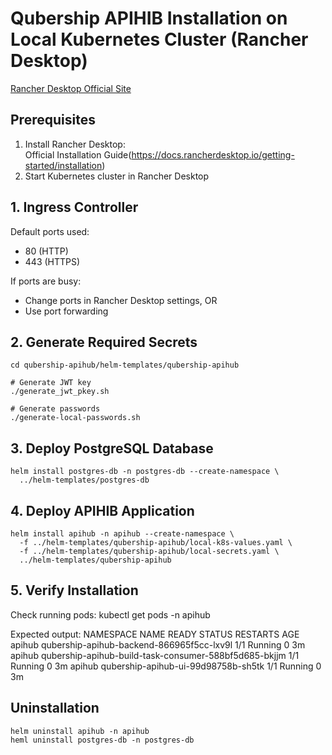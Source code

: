 # Qubership APIHIB Installation on Local Kubernetes Cluster (Rancher Desktop)

[Rancher Desktop Official Site](https://rancherdesktop.io/)

## Prerequisites
1. Install Rancher Desktop:   
   Official Installation Guide(https://docs.rancherdesktop.io/getting-started/installation)
2. Start Kubernetes cluster in Rancher Desktop

## 1. Ingress Controller
Default ports used:
- 80 (HTTP)
- 443 (HTTPS)

If ports are busy:
-  Change ports in Rancher Desktop settings, OR
-  Use port forwarding

## 2. Generate Required Secrets
    cd qubership-apihub/helm-templates/qubership-apihub

    # Generate JWT key
    ./generate_jwt_pkey.sh

    # Generate passwords
    ./generate-local-passwords.sh

## 3. Deploy PostgreSQL Database
    helm install postgres-db -n postgres-db --create-namespace \
      ../helm-templates/postgres-db

## 4. Deploy APIHIB Application
    helm install apihub -n apihub --create-namespace \
      -f ../helm-templates/qubership-apihub/local-k8s-values.yaml \
      -f ../helm-templates/qubership-apihub/local-secrets.yaml \
      ../helm-templates/qubership-apihub

## 5. Verify Installation
Check running pods:
    kubectl get pods -n apihub

Expected output:
     NAMESPACE       NAME                                                    READY   STATUS    RESTARTS       AGE
     apihub          qubership-apihub-backend-866965f5cc-lxv9l               1/1     Running   0              3m
     apihub          qubership-apihub-build-task-consumer-588bf5d685-bkjjm   1/1     Running   0              3m
     apihub          qubership-apihub-ui-99d98758b-sh5tk                     1/1     Running   0              3m

## Uninstallation
    helm uninstall apihub -n apihub
    heml uninstall postgres-db -n postgres-db

